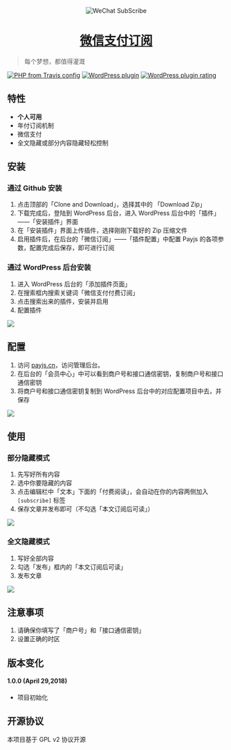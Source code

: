 
<p align="center">
<img src="https://postimg.aliavv.com/newmbp/jluin.png" alt="WeChat SubScribe">
</p>

<h1 align="center"><a href="https://github.com/bestony/wx-subscribe" target="_blank">微信支付订阅</a></h1>

> 每个梦想，都值得灌溉


[![PHP from Travis config](https://img.shields.io/travis/php-v/symfony/symfony.svg)](https://github.com/bestony/wx-subscribe)
[![WordPress plugin](https://img.shields.io/wordpress/plugin/v/akismet.svg)](https://wordpress.org/plugins/wx-subscribe/)
[![WordPress plugin rating](https://img.shields.io/wordpress/plugin/r/akismet.svg)](https://wordpress.org/plugins/wx-subscribe/)

## 特性

- **个人可用**
- 年付订阅机制
- 微信支付
- 全文隐藏或部分内容隐藏轻松控制

## 安装

### 通过 Github 安装

1. 点击顶部的「Clone and Download」，选择其中的 「Download Zip」
2. 下载完成后，登陆到 WordPress 后台，进入 WordPress 后台中的「插件」——「安装插件」界面
3. 在「安装插件」界面上传插件，选择刚刚下载好的 Zip 压缩文件
4. 启用插件后，在后台的「微信订阅」——「插件配置」中配置 Payjs 的各项参数，配置完成后保存，即可进行订阅


### 通过 WordPress 后台安装

1. 进入 WordPress 后台的「添加插件页面」
2. 在搜索框内搜索关键词「微信支付付费订阅」
3. 点击搜索出来的插件，安装并启用
4. 配置插件

![](https://postimg.aliavv.com/newmbp/ho715.png)


## 配置

1. 访问 [payjs.cn](https://payjs.cn/ref/MDNXMD)，访问管理后台。
2. 在后台的「会员中心」中可以看到商户号和接口通信密钥，复制商户号和接口通信密钥
3. 将商户号和接口通信密钥复制到 WordPress 后台中的对应配置项目中去，并保存

![](https://postimg.aliavv.com/newmbp/kxxo1.png)

## 使用
### 部分隐藏模式

1. 先写好所有内容
2. 选中你要隐藏的内容
3. 点击编辑栏中「文本」下面的「付费阅读」，会自动在你的内容两侧加入 `[subscribe]` 标签
4. 保存文章并发布即可（不勾选「本文订阅后可读」）

![](https://postimg.aliavv.com/newmbp/yiyag.png)

### 全文隐藏模式

1. 写好全部内容
2. 勾选「发布」框内的「本文订阅后可读」
3. 发布文章

![](https://postimg.aliavv.com/newmbp/5k2aj.png)

## 注意事项

1. 请确保你填写了「商户号」和「接口通信密钥」
2. 设置正确的时区

## 版本变化
#### 1.0.0 (April 29,2018)

- 项目初始化


## 开源协议

本项目基于 GPL v2 协议开源


